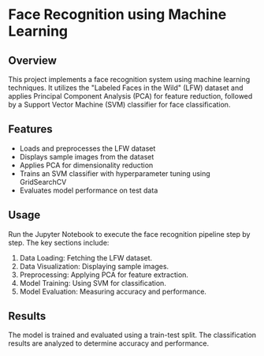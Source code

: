 # Face Recognition using Machine Learning

## Overview
This project implements a face recognition system using machine learning techniques. It utilizes the "Labeled Faces in the Wild" (LFW) dataset and applies Principal Component Analysis (PCA) for feature reduction, followed by a Support Vector Machine (SVM) classifier for face classification.

## Features
- Loads and preprocesses the LFW dataset
- Displays sample images from the dataset
- Applies PCA for dimensionality reduction
- Trains an SVM classifier with hyperparameter tuning using GridSearchCV
- Evaluates model performance on test data



## Usage
Run the Jupyter Notebook to execute the face recognition pipeline step by step. The key sections include:
1. Data Loading: Fetching the LFW dataset.
2. Data Visualization: Displaying sample images.
3. Preprocessing: Applying PCA for feature extraction.
4. Model Training: Using SVM for classification.
5. Model Evaluation: Measuring accuracy and performance.

## Results
The model is trained and evaluated using a train-test split. The classification results are analyzed to determine accuracy and performance.



